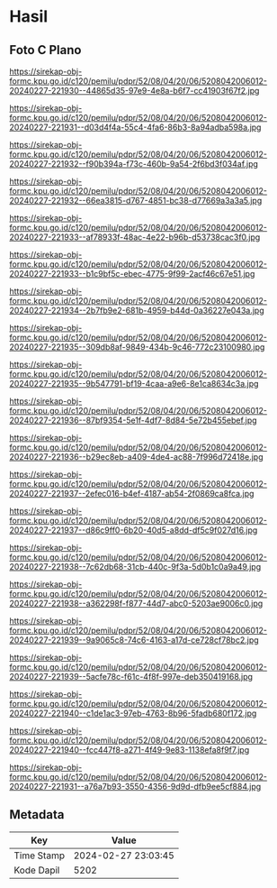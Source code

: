 # Hasil

## Foto C Plano

https://sirekap-obj-formc.kpu.go.id/c120/pemilu/pdpr/52/08/04/20/06/5208042006012-20240227-221930--44865d35-97e9-4e8a-b6f7-cc41903f67f2.jpg

https://sirekap-obj-formc.kpu.go.id/c120/pemilu/pdpr/52/08/04/20/06/5208042006012-20240227-221931--d03d4f4a-55c4-4fa6-86b3-8a94adba598a.jpg

https://sirekap-obj-formc.kpu.go.id/c120/pemilu/pdpr/52/08/04/20/06/5208042006012-20240227-221932--f90b394a-f73c-460b-9a54-2f6bd3f034af.jpg

https://sirekap-obj-formc.kpu.go.id/c120/pemilu/pdpr/52/08/04/20/06/5208042006012-20240227-221932--66ea3815-d767-4851-bc38-d77669a3a3a5.jpg

https://sirekap-obj-formc.kpu.go.id/c120/pemilu/pdpr/52/08/04/20/06/5208042006012-20240227-221933--af78933f-48ac-4e22-b96b-d53738cac3f0.jpg

https://sirekap-obj-formc.kpu.go.id/c120/pemilu/pdpr/52/08/04/20/06/5208042006012-20240227-221933--b1c9bf5c-ebec-4775-9f99-2acf46c67e51.jpg

https://sirekap-obj-formc.kpu.go.id/c120/pemilu/pdpr/52/08/04/20/06/5208042006012-20240227-221934--2b7fb9e2-681b-4959-b44d-0a36227e043a.jpg

https://sirekap-obj-formc.kpu.go.id/c120/pemilu/pdpr/52/08/04/20/06/5208042006012-20240227-221935--309db8af-9849-434b-9c46-772c23100980.jpg

https://sirekap-obj-formc.kpu.go.id/c120/pemilu/pdpr/52/08/04/20/06/5208042006012-20240227-221935--9b547791-bf19-4caa-a9e6-8e1ca8634c3a.jpg

https://sirekap-obj-formc.kpu.go.id/c120/pemilu/pdpr/52/08/04/20/06/5208042006012-20240227-221936--87bf9354-5e1f-4df7-8d84-5e72b455ebef.jpg

https://sirekap-obj-formc.kpu.go.id/c120/pemilu/pdpr/52/08/04/20/06/5208042006012-20240227-221936--b29ec8eb-a409-4de4-ac88-7f996d72418e.jpg

https://sirekap-obj-formc.kpu.go.id/c120/pemilu/pdpr/52/08/04/20/06/5208042006012-20240227-221937--2efec016-b4ef-4187-ab54-2f0869ca8fca.jpg

https://sirekap-obj-formc.kpu.go.id/c120/pemilu/pdpr/52/08/04/20/06/5208042006012-20240227-221937--d86c9ff0-6b20-40d5-a8dd-df5c9f027d16.jpg

https://sirekap-obj-formc.kpu.go.id/c120/pemilu/pdpr/52/08/04/20/06/5208042006012-20240227-221938--7c62db68-31cb-440c-9f3a-5d0b1c0a9a49.jpg

https://sirekap-obj-formc.kpu.go.id/c120/pemilu/pdpr/52/08/04/20/06/5208042006012-20240227-221938--a362298f-f877-44d7-abc0-5203ae9006c0.jpg

https://sirekap-obj-formc.kpu.go.id/c120/pemilu/pdpr/52/08/04/20/06/5208042006012-20240227-221939--9a9065c8-74c6-4163-a17d-ce728cf78bc2.jpg

https://sirekap-obj-formc.kpu.go.id/c120/pemilu/pdpr/52/08/04/20/06/5208042006012-20240227-221939--5acfe78c-f61c-4f8f-997e-deb350419168.jpg

https://sirekap-obj-formc.kpu.go.id/c120/pemilu/pdpr/52/08/04/20/06/5208042006012-20240227-221940--c1de1ac3-97eb-4763-8b96-5fadb680f172.jpg

https://sirekap-obj-formc.kpu.go.id/c120/pemilu/pdpr/52/08/04/20/06/5208042006012-20240227-221940--fcc447f8-a271-4f49-9e83-1138efa8f9f7.jpg

https://sirekap-obj-formc.kpu.go.id/c120/pemilu/pdpr/52/08/04/20/06/5208042006012-20240227-221931--a76a7b93-3550-4356-9d9d-dfb9ee5cf884.jpg


## Metadata

| Key        | Value               |
| ---------- | ------------------- |
| Time Stamp | 2024-02-27 23:03:45 |
| Kode Dapil | 5202                |



